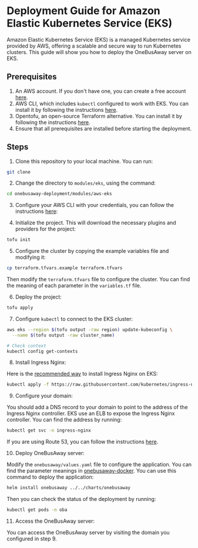# Deployment Guide for Amazon Elastic Kubernetes Service (EKS)

Amazon Elastic Kubernetes Service (EKS) is a managed Kubernetes service provided by AWS, offering a scalable and secure way to run Kubernetes clusters. This guide will show you how to deploy the OneBusAway server on EKS.

## Prerequisites

1. An AWS account. If you don't have one, you can create a free account [here](https://aws.amazon.com/free/).
2. AWS CLI, which includes `kubectl` configured to work with EKS. You can install it by following the instructions [here](https://docs.aws.amazon.com/cli/latest/userguide/install-cliv2.html).
3. Opentofu, an open-source Terraform alternative. You can install it by following the instructions [here](https://opentofu.org/docs/intro/install/).
4. Ensure that all prerequisites are installed before starting the deployment.

## Steps

1. Clone this repository to your local machine. You can run:
```bash
git clone
```

2. Change the directory to `modules/eks`, using the command:
```bash
cd onebusaway-deployment/modules/aws-eks
```

3. Configure your AWS CLI with your credentials, you can follow the instructions [here](https://docs.aws.amazon.com/cli/latest/userguide/cli-chap-configure.html):

4. Initialize the project. This will download the necessary plugins and providers for the project:
```bash
tofu init
```

5. Configure the cluster by copying the example variables file and modifying it:
```bash
cp terraform.tfvars.example terraform.tfvars
```
Then modify the `terraform.tfvars` file to configure the cluster. You can find the meaning of each parameter in the `variables.tf` file.

6. Deploy the project:
```bash
tofu apply
```

7. Configure `kubectl` to connect to the EKS cluster:
```bash
aws eks --region $(tofu output -raw region) update-kubeconfig \
  --name $(tofu output -raw cluster_name)

# Check context
kubectl config get-contexts
```

8. Install Ingress Nginx:

Here is the [recommended way](https://kubernetes.github.io/ingress-nginx/deploy/#aws) to install Ingress Nginx on EKS:
```bash
kubectl apply -f https://raw.githubusercontent.com/kubernetes/ingress-nginx/controller-v1.11.2/deploy/static/provider/aws/deploy.yaml
```

9. Configure your domain:

You should add a DNS record to your domain to point to the address of the Ingress Nginx controller. EKS use an ELB to expose the Ingress Nginx controller. You can find the address by running:
```bash
kubectl get svc -n ingress-nginx
```
If you are using Route 53, you can follow the instructions [here](https://docs.aws.amazon.com/Route53/latest/DeveloperGuide/routing-to-elb-load-balancer.html).

10. Deploy OneBusAway server:

Modify the `onebusaway/values.yaml` file to configure the application. You can find the parameter meanings in [onebusaway-docker](https://github.com/OneBusAway/onebusaway-docker/#deployment-parameters).
You can use this command to deploy the application:
```bash
helm install onebusaway ../../charts/onebusaway
```
Then you can check the status of the deployment by running:
```bash
kubectl get pods -n oba
```

11. Access the OneBusAway server:

You can access the OneBusAway server by visiting the domain you configured in step 9.

